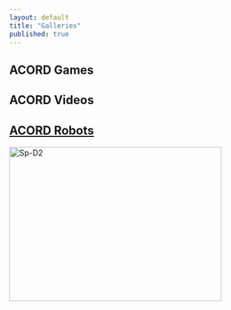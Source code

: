 ```yaml
---
layout: default
title: "Galleries"
published: true
---
```


## ACORD Games
<div id="comslider_in_point_1809305"></div><script type="text/javascript">var oCOMScript1809305=document.createElement('script');oCOMScript1809305.src="https://commondatastorage.googleapis.com/comslider/target/users/1554871499x7bf461e971d639e3167726a8601ed9d3/comslider.js?timestamp=1554872027&ct="+Date.now();oCOMScript1809305.type='text/javascript';document.getElementsByTagName("head").item(0).appendChild(oCOMScript1809305);</script>

## ACORD Videos
<div id="comslider_in_point_1809388"></div><script type="text/javascript">var oCOMScript1809388=document.createElement('script');oCOMScript1809388.src="https://commondatastorage.googleapis.com/comslider/target/users/1554880840x12c3c96b544a9491d038bcb94557ae03/comslider.js?timestamp=1554881025&ct="+Date.now();oCOMScript1809388.type='text/javascript';document.getElementsByTagName("head").item(0).appendChild(oCOMScript1809388);</script>

## [ACORD Robots](/robots/)
<a data-flickr-embed="true" data-header="true" data-footer="true"  href="https://www.flickr.com/photos/163063357@N08/albums/72157697047931491" title="Sp-D2"><img src="https://live.staticflickr.com/1763/28338365077_83f0bd3648.jpg" width="382" height="278" alt="Sp-D2"></a><script async src="//embedr.flickr.com/assets/client-code.js" charset="utf-8"></script>
